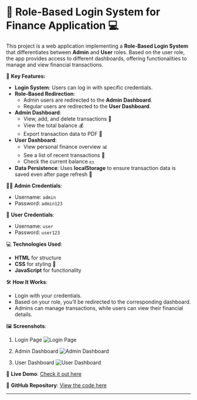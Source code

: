 

# 💼 Role-Based Login System for Finance Application 💻

This project is a web application implementing a **Role-Based Login System** that differentiates between **Admin** and **User** roles. Based on the user role, the app provides access to different dashboards, offering functionalities to manage and view financial transactions.

🔑 **Key Features:**

- **Login System**: Users can log in with specific credentials.
- **Role-Based Redirection**:
  - Admin users are redirected to the **Admin Dashboard**.
  - Regular users are redirected to the **User Dashboard**.
- **Admin Dashboard**:
  - View, add, and delete transactions 📝
  - View the total balance 💰
  - Export transaction data to PDF 📄
- **User Dashboard**:
  - View personal finance overview 📊
  - See a list of recent transactions 🧾
  - Check the current balance 💵
- **Data Persistence**: Uses **localStorage** to ensure transaction data is saved even after page refresh 🔄

👨‍💻 **Admin Credentials**:
- Username: `admin`
- Password: `admin123`

👤 **User Credentials**:
- Username: `user`
- Password: `user123`

💻 **Technologies Used**:
- **HTML** for structure
- **CSS** for styling 🎨
- **JavaScript** for functionality

🛠 **How It Works**:
- Login with your credentials.
- Based on your role, you’ll be redirected to the corresponding dashboard.
- Admins can manage transactions, while users can view their financial details.

🖼 **Screenshots**:

1. Login Page
![Login Page](https://github.com/user-attachments/assets/b6084f4b-22fe-4c5b-bb8b-a0488a89308a)

2. Admin Dashboard
![Admin Dashboard](https://github.com/user-attachments/assets/fcf335cd-9bd3-4a5d-af8e-6601ec3473a8)

3. User Dashboard
![User Dashboard](https://github.com/user-attachments/assets/1f3886b5-81ab-4440-8a70-a2e4056f2529)

🚀 **Live Demo**: [Check it out here](https://sureshkumartibirisetti.github.io/Demo/)

🔗 **GitHub Repository**: [View the code here](https://github.com/sureshkumartibirisetti/Demo)

---
